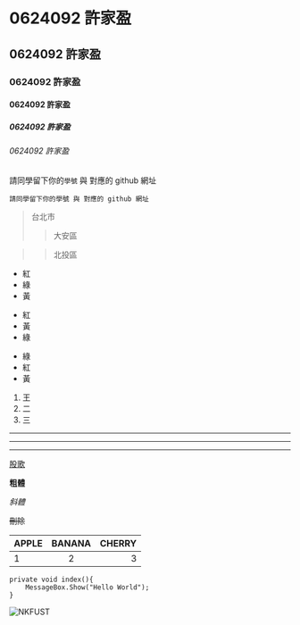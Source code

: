 # 0624092 許家盈
## 0624092 許家盈
### 0624092 許家盈
#### 0624092 許家盈
##### 0624092 許家盈
###### 0624092 許家盈

請同學留下你的`學號` 與 對應的 github 網址

```
請同學留下你的學號 與 對應的 github 網址
```

>台北市
>>大安區

>>北投區

- 紅
- 綠
- 黃

* 紅
* 黃
* 綠

+ 綠
+ 紅
+ 黃

1. 王
2. 二
3. 三

***
---
___

[股歌](http://google.com)

**粗體**

*斜體*

~~刪除~~


| APPLE | BANANA | CHERRY |
| :---- |:------:| ------:|
|   1   |   2    |   3    |


``` csharpe
private void index(){
    MessageBox.Show("Hello World");
}
```

![NKFUST](nkfust.jpg "第一科大")
